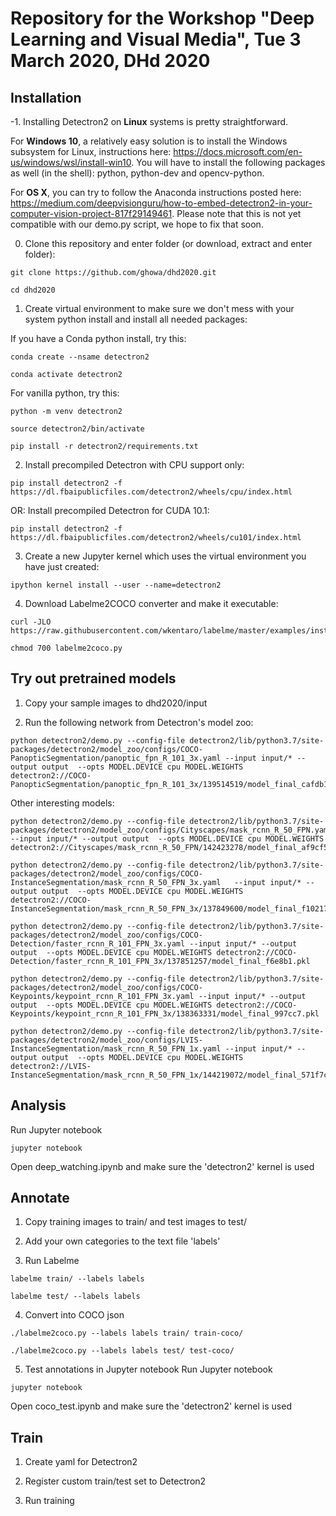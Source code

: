 # Repository for the Workshop "Deep Learning and Visual Media", Tue 3 March 2020, DHd 2020
## Installation

-1. Installing Detectron2 on **Linux** systems is pretty straightforward. 

For **Windows 10**, a relatively easy solution is to install the Windows subsystem for Linux, instructions here: https://docs.microsoft.com/en-us/windows/wsl/install-win10. You will have to install the following packages as well (in the shell): python, python-dev and opencv-python.

For **OS X**, you can try to follow the Anaconda instructions posted here: https://medium.com/deepvisionguru/how-to-embed-detectron2-in-your-computer-vision-project-817f29149461. Please note that this is not yet compatible with our demo.py script, we hope to fix that soon.

0. Clone this repository and enter folder (or download, extract and enter folder):
```
git clone https://github.com/ghowa/dhd2020.git
```
```
cd dhd2020
```
1. Create virtual environment to make sure we don't mess with your system python install and install all needed packages:

If you have a Conda python install, try this:
```
conda create --nsame detectron2
```
```
conda activate detectron2
```


For vanilla python, try this:
```
python -m venv detectron2
```
```
source detectron2/bin/activate
```
```
pip install -r detectron2/requirements.txt
```
2. Install precompiled Detectron with CPU support only:
```
pip install detectron2 -f https://dl.fbaipublicfiles.com/detectron2/wheels/cpu/index.html
```
OR: Install precompiled Detectron for CUDA 10.1:
```
pip install detectron2 -f https://dl.fbaipublicfiles.com/detectron2/wheels/cu101/index.html
```  
3. Create a new Jupyter kernel which uses the virtual environment you have just created:
```
ipython kernel install --user --name=detectron2
```
4. Download Labelme2COCO converter and make it executable:
```
curl -JLO https://raw.githubusercontent.com/wkentaro/labelme/master/examples/instance_segmentation/labelme2coco.py
```
```
chmod 700 labelme2coco.py
```

## Try out pretrained models

1. Copy your sample images to dhd2020/input

2. Run the following network from Detectron's model zoo:
```
python detectron2/demo.py --config-file detectron2/lib/python3.7/site-packages/detectron2/model_zoo/configs/COCO-PanopticSegmentation/panoptic_fpn_R_101_3x.yaml --input input/* --output output  --opts MODEL.DEVICE cpu MODEL.WEIGHTS detectron2://COCO-PanopticSegmentation/panoptic_fpn_R_101_3x/139514519/model_final_cafdb1.pkl
```
Other interesting models:
```
python detectron2/demo.py --config-file detectron2/lib/python3.7/site-packages/detectron2/model_zoo/configs/Cityscapes/mask_rcnn_R_50_FPN.yaml --input input/* --output output  --opts MODEL.DEVICE cpu MODEL.WEIGHTS detectron2://Cityscapes/mask_rcnn_R_50_FPN/142423278/model_final_af9cf5.pkl
```
```
python detectron2/demo.py --config-file detectron2/lib/python3.7/site-packages/detectron2/model_zoo/configs/COCO-InstanceSegmentation/mask_rcnn_R_50_FPN_3x.yaml   --input input/* --output output  --opts MODEL.DEVICE cpu MODEL.WEIGHTS detectron2://COCO-InstanceSegmentation/mask_rcnn_R_50_FPN_3x/137849600/model_final_f10217.pkl
```
```
python detectron2/demo.py --config-file detectron2/lib/python3.7/site-packages/detectron2/model_zoo/configs/COCO-Detection/faster_rcnn_R_101_FPN_3x.yaml --input input/* --output output  --opts MODEL.DEVICE cpu MODEL.WEIGHTS detectron2://COCO-Detection/faster_rcnn_R_101_FPN_3x/137851257/model_final_f6e8b1.pkl
```
```
python detectron2/demo.py --config-file detectron2/lib/python3.7/site-packages/detectron2/model_zoo/configs/COCO-Keypoints/keypoint_rcnn_R_101_FPN_3x.yaml --input input/* --output output  --opts MODEL.DEVICE cpu MODEL.WEIGHTS detectron2://COCO-Keypoints/keypoint_rcnn_R_101_FPN_3x/138363331/model_final_997cc7.pkl
```
```
python detectron2/demo.py --config-file detectron2/lib/python3.7/site-packages/detectron2/model_zoo/configs/LVIS-InstanceSegmentation/mask_rcnn_R_50_FPN_1x.yaml --input input/* --output output  --opts MODEL.DEVICE cpu MODEL.WEIGHTS  detectron2://LVIS-InstanceSegmentation/mask_rcnn_R_50_FPN_1x/144219072/model_final_571f7c.pkl
```

## Analysis

Run Jupyter notebook
```
jupyter notebook
```
Open deep_watching.ipynb and make sure the 'detectron2' kernel is used


## Annotate

1. Copy training images to train/ and test images to test/

2. Add your own categories to the text file 'labels'

3. Run Labelme
```
labelme train/ --labels labels
```
```
labelme test/ --labels labels
```
4. Convert into COCO json
```
./labelme2coco.py --labels labels train/ train-coco/
```
```
./labelme2coco.py --labels labels test/ test-coco/
```
5. Test annotations in Jupyter notebook
Run Jupyter notebook
```
jupyter notebook
```
Open coco_test.ipynb and make sure the 'detectron2' kernel is used

## Train

1. Create yaml for Detectron2 

2. Register custom train/test set to Detectron2

3. Run training
